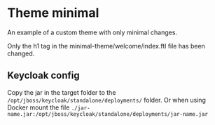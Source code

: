 # Theme minimal

An example of a custom theme with only minimal changes.

Only the h1 tag in the minimal-theme/welcome/index.ftl file has been changed.

## Keycloak config

Copy the jar in the target folder to the `/opt/jboss/keycloak/standalone/deployments/` folder.
Or when using Docker mount the file `./jar-name.jar:/opt/jboss/keycloak/standalone/deployments/jar-name.jar`
